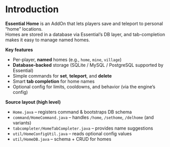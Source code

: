 # Introduction

**Essential Home** is an AddOn that lets players save and teleport to personal “home” locations.  
Homes are stored in a database via Essential’s DB layer, and tab-completion makes it easy to manage named homes.

**Key features**
- Per-player, **named** homes (e.g., `home`, `mine`, `village`)
- **Database-backed** storage (SQLite / MySQL / PostgreSQL supported by Essential)
- Simple commands for **set**, **teleport**, and **delete**
- Smart **tab completion** for home names
- Optional config for limits, cooldowns, and behavior (via the engine’s config)

**Source layout (high level)**
- `Home.java` – registers command & bootstraps DB schema
- `command/HomeCommand.java` – handles `/home`, `/sethome`, `/delhome` (and variants)
- `tabcompleter/HomeTabCompleter.java` – provides name suggestions
- `util/HomeConfigUtil.java` – reads optional config values
- `util/HomeDB.java` – schema + CRUD for homes
